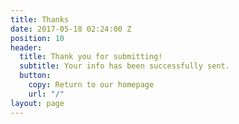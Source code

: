 ```yaml
---
title: Thanks
date: 2017-05-18 02:24:00 Z
position: 10
header:
  title: Thank you for submitting!
  subtitle: Your info has been successfully sent.
  button:
    copy: Return to our homepage
    url: "/"
layout: page
---
```


